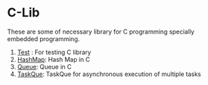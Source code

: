 # C-Lib
These are some of necessary library for C programming specially embedded programming.  
1. [Test](https://petermultiverse.super.site/136a729280a64fcb8cae11dc793af5fc) : For testing C library
2. [HashMap](https://petermultiverse.super.site/556c5c7701af4845b65563c26636882e): Hash Map in C
3. [Queue](https://petermultiverse.super.site/973bc922b35a4a588255482ca56eedeb): Queue in C
4. [TaskQue](https://petermultiverse.super.site/97c76d02381444ad916a0bdd324fc00b): TaskQue for asynchronous execution of multiple tasks 
